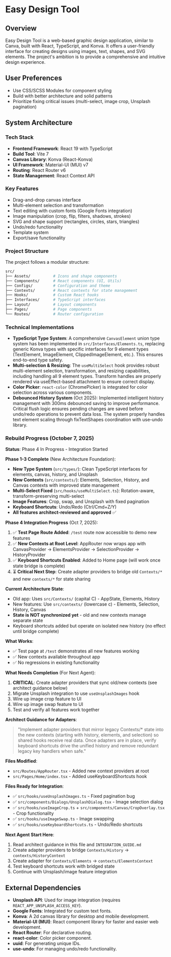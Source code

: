 # Easy Design Tool

## Overview
Easy Design Tool is a web-based graphic design application, similar to Canva, built with React, TypeScript, and Konva. It offers a user-friendly interface for creating designs using images, text, shapes, and SVG elements. The project's ambition is to provide a comprehensive and intuitive design experience.

## User Preferences
- Use CSS/SCSS Modules for component styling
- Build with better architecture and solid patterns
- Prioritize fixing critical issues (multi-select, image crop, Unsplash pagination)

## System Architecture

### Tech Stack
-   **Frontend Framework**: React 19 with TypeScript
-   **Build Tool**: Vite 7
-   **Canvas Library**: Konva (React-Konva)
-   **UI Framework**: Material-UI (MUI) v7
-   **Routing**: React Router v6
-   **State Management**: React Context API

### Key Features
-   Drag-and-drop canvas interface
-   Multi-element selection and transformation
-   Text editing with custom fonts (Google Fonts integration)
-   Image manipulation (crop, flip, filters, shadows, strokes)
-   SVG and shape support (rectangles, circles, stars, triangles)
-   Undo/redo functionality
-   Template system
-   Export/save functionality

### Project Structure
The project follows a modular structure:
```bash
src/
├── Assets/          # Icons and shape components
├── Components/      # React components (UI, Utils)
├── Configs/         # Configuration and theme
├── Contexts/        # React contexts for state management
├── Hooks/           # Custom React hooks
├── Interfaces/      # TypeScript interfaces
├── Layout/          # Layout components
├── Pages/           # Page components
└── Routes/          # Router configuration
```

### Technical Implementations
-   **TypeScript Type System**: A comprehensive `CanvasElement` union type system has been implemented in `src/Interfaces/Elements.ts`, replacing generic Konva types with specific interfaces for 9 element types (TextElement, ImageElement, ClippedImageElement, etc.). This ensures end-to-end type safety.
-   **Multi-selection & Resizing**: The `useMultiSelect` hook provides robust multi-element selection, transformation, and resizing capabilities, including handling all 9 element types. Transform handles are properly rendered via useEffect-based attachment to ensure correct display.
-   **Color Picker**: `react-color` (ChromePicker) is integrated for color selection across various components.
-   **Debounced History System** (Oct 2025): Implemented intelligent history management with 300ms debounced saving to improve performance. Critical flush logic ensures pending changes are saved before undo/redo operations to prevent data loss. The system properly handles text element scaling through fixTextShapes coordination with use-undo library.

### Rebuild Progress (October 7, 2025)
**Status**: Phase 4 In Progress - Integration Started

**Phase 1-3 Complete** (New Architecture Foundation):
-   **New Type System** (`src/types/`): Clean TypeScript interfaces for elements, canvas, history, and Unsplash
-   **New Contexts** (`src/contexts/`): Elements, Selection, History, and Canvas contexts with improved state management
-   **Multi-Select Fixed** (`src/hooks/useMultiSelect.ts`): Rotation-aware, transform-preserving multi-select
-   **Image Features**: Crop, swap, and Unsplash with fixed pagination
-   **Keyboard Shortcuts**: Undo/Redo (Ctrl/Cmd+Z/Y)
-   **All features architect-reviewed and approved** ✅

**Phase 4 Integration Progress** (Oct 7, 2025):
1. ✅ **Test Page Route Added**: `/test` route now accessible to demo new features
2. ✅ **New Contexts at Root Level**: AppRouter now wraps app with CanvasProvider → ElementsProvider → SelectionProvider → HistoryProvider
3. ✅ **Keyboard Shortcuts Enabled**: Added to Home page (will work once state bridge is complete)
4. ⏳ **Critical Next Step**: Create adapter providers to bridge old `Contexts/*` and new `contexts/*` for state sharing

**Current Architecture State**:
- Old app: Uses `src/Contexts/` (capital C) - AppState, Elements, History
- New features: Use `src/contexts/` (lowercase c) - Elements, Selection, History, Canvas
- **State is NOT synchronized yet** - old and new contexts manage separate state
- Keyboard shortcuts added but operate on isolated new history (no effect until bridge complete)

**What Works**:
- ✅ Test page at `/test` demonstrates all new features working
- ✅ New contexts available throughout app
- ✅ No regressions in existing functionality

**What Needs Completion** (For Next Agent):
1. **CRITICAL**: Create adapter providers that sync old/new contexts (see architect guidance below)
2. Migrate Unsplash integration to use `useUnsplashImages` hook
3. Wire up image crop feature to UI
4. Wire up image swap feature to UI
5. Test and verify all features work together

**Architect Guidance for Adapters**:
> "Implement adapter providers that mirror legacy Contexts/* state into the new contexts (starting with history, elements, and selection) so shared hooks receive real data. Once adapters are in place, verify keyboard shortcuts drive the unified history and remove redundant legacy key handlers when safe."

**Files Modified**:
- `src/Routes/AppRouter.tsx` - Added new context providers at root
- `src/Pages/Home/index.tsx` - Added useKeyboardShortcuts hook

**Files Ready for Integration**:
- ✅ `src/hooks/useUnsplashImages.ts` - Fixed pagination bug
- ✅ `src/components/Dialogs/UnsplashDialog.tsx` - Image selection dialog
- ✅ `src/hooks/useImageCrop.ts` + `src/components/Canvas/CropOverlay.tsx` - Crop functionality
- ✅ `src/hooks/useImageSwap.ts` - Image swapping
- ✅ `src/hooks/useKeyboardShortcuts.ts` - Undo/Redo shortcuts

**Next Agent Start Here**:
1. Read architect guidance in this file and `INTEGRATION_GUIDE.md`
2. Create adapter providers to bridge `Contexts/History` → `contexts/HistoryContext`
3. Create adapter for `Contexts/Elements` → `contexts/ElementsContext`  
4. Test keyboard shortcuts work with bridged state
5. Continue with Unsplash/image feature integration

## External Dependencies

-   **Unsplash API**: Used for image integration (requires `REACT_APP_UNSPLASH_ACCESS_KEY`).
-   **Google Fonts**: Integrated for custom text fonts.
-   **Konva**: A 2d canvas library for desktop and mobile development.
-   **Material-UI (MUI)**: React component library for faster and easier web development.
-   **React Router**: For declarative routing.
-   **react-color**: Color picker component.
-   **uuid**: For generating unique IDs.
-   **use-undo**: For managing undo/redo functionality.